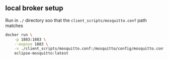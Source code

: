 ## local broker setup

Run in `./` directory soo that the `client_scripts/mosquitto.conf` path matches

```bash
docker run \
    -p 1883:1883 \
    --expose 1883 \
    -v ./client_scripts/mosquitto.conf:/mosquitto/config/mosquitto.conf \
    eclipse-mosquitto:latest
```
